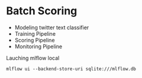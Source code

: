 # Batch Scoring

- Modeling twitter text classifier
- Training Pipeline
- Scoring Pipeline
- Monitoring Pipeline



Lauching mlflow local

`mlflow ui --backend-store-uri sqlite:///mlflow.db`